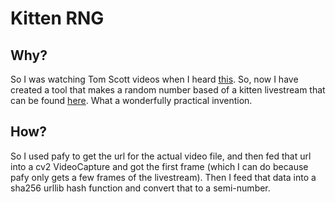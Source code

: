 # Kitten RNG

## Why?

So I was watching Tom Scott videos when I heard [this](https://youtu.be/1cUUfMeOijg). So, now I have created a tool that makes a random number based of a kitten livestream that can be found [here](https://www.youtube.com/watch?v=M5huFQWHyVI). What a wonderfully practical invention.

## How?

So I used pafy to get the url for the actual video file, and then fed that url into a cv2 VideoCapture and got the first frame (which I can do because pafy only gets a few frames of the livestream). Then I feed that data into a sha256 urllib hash function and convert that to a semi-number.
